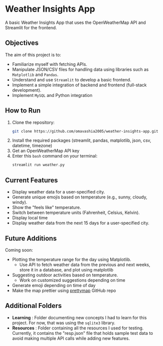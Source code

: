 # Weather Insights App

A basic Weather Insights App that uses the OpenWeatherMap API and Streamlit for the frontend.

## Objectives

The aim of this project is to:
* Familiarize myself with fetching APIs.
* Manipulate JSON/CSV files for handling data using libraries such as ``Matplotlib`` and ``Pandas``.
* Understand and use ``Streamlit`` to develop a basic frontend.
* Implement a simple integration of backend and frontend (full-stack development).
* Implement ``MySQL`` and Python integration

## How to Run

1. Clone the repository:
   ```bash
   git clone https://github.com/omavashia2005/weather-insights-app.git
2. Install the required packages (streamlit, pandas, matplotlib, json, csv, datetime, timezone)
3. Get an OpenWeatherMap API key
4. Enter this ``bash`` command on your terminal:
   ```bash
   streamlit run weather.py

## Current Features

* Display weather data for a user-specified city.
* Generate unique emojis based on temperature (e.g., sunny, cloudy, windy).
* Show the "feels like" temperature.
* Switch between temperature units (Fahrenheit, Celsius, Kelvin).
* Display local time
* Display weather data from the next 15 days for a user-specified city.

## Future Additions

Coming soon:
* Plotting the temperature range for the day using Matplotlib.
   * Use API to fetch weather data from the previous and next weeks, store it in a database, and plot using matplotlib 
* Suggesting outdoor activities based on temperature.
   * Work on customized suggestions depending on time
* Generate emoji depending on time of day
* Make the map prettier using [prettymap](https://prettymapp.streamlit.app) GitHub repo

## Additional Folders
   * **Learning** : Folder documenting new concepts I had to learn for this project. For now, that was using the ``sqlite3`` library.
   * **Resources** : Folder containing all the resources I used for testing. Currently, it contains the "resp.json" file that holds sample test data to avoid making multiple API calls while adding new features. 
